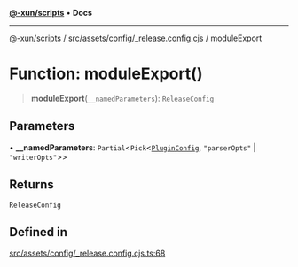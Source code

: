 [**@-xun/scripts**](../../../../../README.md) • **Docs**

***

[@-xun/scripts](../../../../../README.md) / [src/assets/config/\_release.config.cjs](../README.md) / moduleExport

# Function: moduleExport()

> **moduleExport**(`__namedParameters`): `ReleaseConfig`

## Parameters

• **\_\_namedParameters**: `Partial`\<`Pick`\<[`PluginConfig`](../type-aliases/PluginConfig.md), `"parserOpts"` \| `"writerOpts"`\>\>

## Returns

`ReleaseConfig`

## Defined in

[src/assets/config/\_release.config.cjs.ts:68](https://github.com/Xunnamius/xscripts/blob/f84693679e326b03b40dc7577e79e1f4160b286e/src/assets/config/_release.config.cjs.ts#L68)
